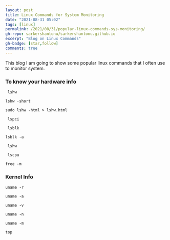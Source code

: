```yaml
---
layout: post
title: Linux Commands for System Monitoring
date: "2021-08-31 05:02"
tags: [linux]
permalink: /2021/08/31/popular-linux-commands-sys-monitoring/
gh-repo: sarkershantonu/sarkershantonu.github.io
excerpt: "Blog on Linux Commands"
gh-badge: [star,follow]
comments: true
---
```



This blog I am going to show some popular linux commands that I often use to monitor system.  

### To know your hardware info 

``` lshw```

```lshw -short```

```sudo lshw -html > lshw.html```

``` lspci```

``` lsblk```

```lsblk -a```

``` lshw```

``` lscpu```

```free -m```

### Kernel Info 

```uname -r```

```uname -a```


```uname -v```

```uname -n```

```uname -m```


```top```


